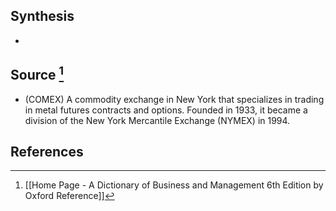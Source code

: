 ## Synthesis
- 
## Source [^1]
- (COMEX) A commodity exchange in New York that specializes in trading in metal futures contracts and options. Founded in 1933, it became a division of the New York Mercantile Exchange (NYMEX) in 1994.
## References

[^1]: [[Home Page - A Dictionary of Business and Management 6th Edition by Oxford Reference]]